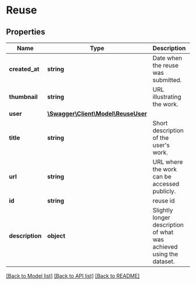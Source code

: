 # Reuse

## Properties
Name | Type | Description | Notes
------------ | ------------- | ------------- | -------------
**created_at** | **string** | Date when the reuse was submitted. | [optional] 
**thumbnail** | **string** | URL illustrating the work. | [optional] 
**user** | [**\Swagger\Client\Model\ReuseUser**](ReuseUser.md) |  | [optional] 
**title** | **string** | Short description of the user&#39;s work. | [optional] 
**url** | **string** | URL where the work can be accessed publicly. | [optional] 
**id** | **string** | reuse id | [optional] 
**description** | **object** | Slightly longer description of what was achieved using the dataset. | [optional] 

[[Back to Model list]](../README.md#documentation-for-models) [[Back to API list]](../README.md#documentation-for-api-endpoints) [[Back to README]](../README.md)


